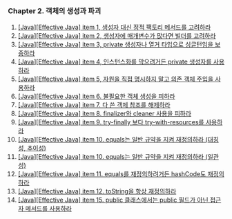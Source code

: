 ### Chapter 2. 객체의 생성과 파괴

1. [\[Java\]\[Effective Java\] item 1, 생성자 대신 정적 팩토리 메서드를 고려하라](https://yonghwankim-dev.tistory.com/372)
2. [\[Java\]\[Effective Java\] item 2, 생성자에 매개변수가 많다면 빌더를 고려하라](https://yonghwankim-dev.tistory.com/373)
3. [\[Java\]\[Effective Java\] item 3, private 생성자나 열거 타입으로 싱글턴임을 보증하라](https://yonghwankim-dev.tistory.com/375)
4. [\[Java\]\[Effective Java\] item 4, 인스턴스화를 막으려거든 private 생성자를 사용하라](https://yonghwankim-dev.tistory.com/379)
5. [\[Java\]\[Effective Java\] item 5, 자원을 직접 명시하지 말고 의존 객체 주입을 사용하라](https://yonghwankim-dev.tistory.com/380)
6. [\[Java\]\[Effective Java\] item 6. 불필요한 객체 생성을 피하라](https://yonghwankim-dev.tistory.com/381?category=1024716)
7. [\[Java\]\[Effective Java\] item 7. 다 쓴 객체 참조를 해제하라](https://yonghwankim-dev.tistory.com/385)
8. [\[Java\]\[Effective Java\] item 8. finalizer와 cleaner 사용을 피하라](https://yonghwankim-dev.tistory.com/419)
9. [\[Java\]\[Effective Java\] item 9. try-finally 보다 try-with-resources를 사용하라](https://yonghwankim-dev.tistory.com/420)
10. [\[Java\]\[Effective Java\] item 10. equals는 일반 규약을 지켜 재정의하라 (대칭성, 추이성)](https://yonghwankim-dev.tistory.com/421)
11. [\[Java\]\[Effective Java\] item 10. equals는 일반 규약을 지켜 재정의하라 (일관성)](https://yonghwankim-dev.tistory.com/422)
12. [\[Java\]\[Effective Java\] item 11. equals를 재정의하려거든 hashCode도 재정의하라](https://yonghwankim-dev.tistory.com/432)
13. [\[Java\]\[Effective Java\] item 12. toString을 항상 재정의하라](https://yonghwankim-dev.tistory.com/437)
14. [\[Java\]\[Effective Java\] item 15. public 클래스에서는 public 필드가 아닌 접근자 메서드를 사용하라](https://yonghwankim-dev.tistory.com/523)





